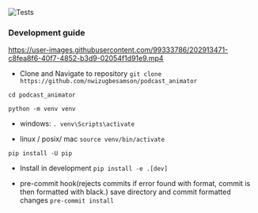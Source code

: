 
![Tests](https://github.com/nwizugbesamson/podcast_animator/actions/workflows/tests.yaml/badge.svg)
### Development guide


https://user-images.githubusercontent.com/99333786/202913471-c8fea8f6-40f7-4852-b3d9-02054f1d91e9.mp4

- Clone and Navigate to repository
`git clone https://github.com/nwizugbesamson/podcast_animator`

`cd podcast_animator`

`python -m venv venv`

- windows:
`. venv\Scripts\activate`

- linux / posix/ mac
`source venv/bin/activate`

`pip install -U pip`

- Install in development
`pip install -e .[dev]`


- pre-commit hook(rejects commits if error found with format, commit is then formatted with black.) save directory and commit formatted changes
`pre-commit install`



